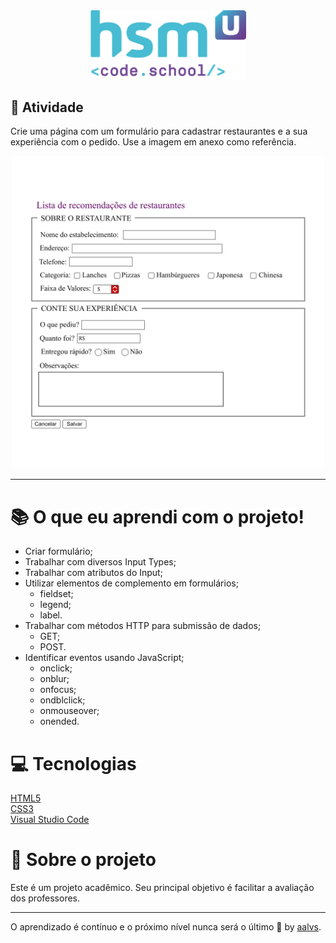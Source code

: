 <div align='center'>
<img src=".github/logo.png" width='250'>
</div>

## 🚀 Atividade

Crie uma página com um formulário para cadastrar restaurantes e a sua experiência com o pedido.
Use a imagem em anexo como referência.

<div align='center'>
<img src=".github/form.jpg" width='500'>
</div>

---

# 📚 O que eu aprendi com o projeto!

- Criar formulário;
- Trabalhar com diversos Input Types;
- Trabalhar com atributos do Input;
- Utilizar elementos de complemento em formulários;
    - fieldset;
    - legend;
    - label.
- Trabalhar com métodos HTTP para submissão de dados;
    - GET;
    - POST.
- Identificar eventos usando JavaScript;
    - onclick;
    - onblur;
    - onfocus;
    - ondblclick;
    - onmouseover;
    - onended.


# 💻 Tecnologias

<a href='https://www.w3schools.com/html/'>HTML5</a>
<br/>
<a href='https://www.w3schools.com/css/'>CSS3</a>
<br/>
<a href='https://code.visualstudio.com/'>Visual Studio Code</a>
<br/>



# 📝 Sobre o projeto

Este é um projeto acadêmico. Seu principal objetivo é facilitar a avaliação dos professores.

---

O aprendizado é contínuo e o próximo nível nunca será o último 🚀 by [aalvs](https://app.rocketseat.com.br/me/aalvs).